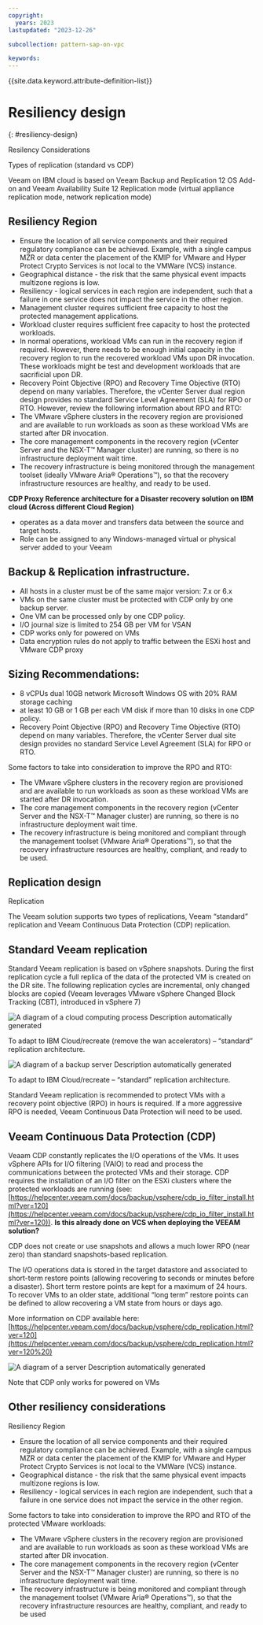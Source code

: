```yaml
---
copyright:
  years: 2023
lastupdated: "2023-12-26"

subcollection: pattern-sap-on-vpc

keywords:
---
```

{{site.data.keyword.attribute-definition-list}}

# Resiliency design

{: \#resiliency-design}

Resilency Considerations

Types of replication (standard vs CDP)

Veeam on IBM cloud is based on Veeam Backup and Replication 12 OS Add-on and Veeam Availability Suite 12 Replication mode (virtual appliance replication mode, network replication mode)

## Resiliency Region

- Ensure the location of all service components and their required regulatory compliance can be achieved. Example, with a single campus MZR or data center the placement of the KMIP for VMware and Hyper Protect Crypto Services is not local to the VMWare (VCS) instance.
- Geographical distance - the risk that the same physical event impacts multizone regions is low.
- Resiliency - logical services in each region are independent, such that a failure in one service does not impact the service in the other region.
- Management cluster requires sufficient free capacity to host the protected management applications.
- Workload cluster requires sufficient free capacity to host the protected workloads.
- In normal operations, workload VMs can run in the recovery region if required. However, there needs to be enough initial capacity in the recovery region to run the recovered workload VMs upon DR invocation. These workloads might be test and development workloads that are sacrificial upon DR.
- Recovery Point Objective (RPO) and Recovery Time Objective (RTO) depend on many variables. Therefore, the vCenter Server dual region design provides no standard Service Level Agreement (SLA) for RPO or RTO. However, review the following information about RPO and RTO:
- The VMware vSphere clusters in the recovery region are provisioned and are available to run workloads as soon as these workload VMs are started after DR invocation.
- The core management components in the recovery region (vCenter Server and the NSX-T™ Manager cluster) are running, so there is no infrastructure deployment wait time.
- The recovery infrastructure is being monitored through the management toolset (ideally VMware Aria® Operations™), so that the recovery infrastructure resources are healthy, and ready to be used.

**CDP Proxy Reference architecture for a Disaster recovery solution on IBM cloud (Across different Cloud Region)**

- operates as a data mover and transfers data between the source and target hosts.
- Role can be assigned to any Windows-managed virtual or physical server added to your Veeam

## Backup & Replication infrastructure.

- All hosts in a cluster must be of the same major version: 7.x or 6.x
- VMs on the same cluster must be protected with CDP only by one backup server.
- One VM can be processed only by one CDP policy.
- I/O journal size is limited to 254 GB per VM for VSAN
- CDP works only for powered on VMs
- Data encryption rules do not apply to traffic between the ESXi host and VMware CDP proxy

## Sizing Recommendations:

- 8 vCPUs dual 10GB network Microsoft Windows OS with 20% RAM storage caching
- at least 10 GB or 1 GB per each VM disk if more than 10 disks in one CDP policy.
- Recovery Point Objective (RPO) and Recovery Time Objective (RTO) depend on many variables. Therefore, the vCenter Server dual site design provides no standard Service Level Agreement (SLA) for RPO or RTO.

Some factors to take into consideration to improve the RPO and RTO:

- The VMware vSphere clusters in the recovery region are provisioned and are available to run workloads as soon as these workload VMs are started after DR invocation.
- The core management components in the recovery region (vCenter Server and the NSX-T™ Manager cluster) are running, so there is no infrastructure deployment wait time.
- The recovery infrastructure is being monitored and compliant through the management toolset (VMware Aria® Operations™), so that the recovery infrastructure resources are healthy, compliant, and ready to be used.

## Replication design

Replication

The Veeam solution supports two types of replications, Veeam “standard” replication and Veeam Continuous Data Protection (CDP) replication.

## Standard Veeam replication

Standard Veeam replication is based on vSphere snapshots. During the first replication cycle a full replica of the data of the protected VM is created on the DR site. The following replication cycles are incremental, only changed blocks are copied (Veeam leverages VMware vSphere Changed Block Tracking (CBT), introduced in vSphere 7)

![A diagram of a cloud computing process Description automatically generated](image/4c8306f4884215f0ac8e79872a55e331.png)

To adapt to IBM Cloud/recreate (remove the wan accelerators) – “standard” replication architecture.

![A diagram of a backup server Description automatically generated](image/d295cc1dfda272cc518a8135a23c4633.png)

To adapt to IBM Cloud/recreate – “standard” replication architecture.

Standard Veeam replication is recommended to protect VMs with a recovery point objective (RPO) in hours is required. If a more aggressive RPO is needed, Veeam Continuous Data Protection will need to be used.

## Veeam Continuous Data Protection (CDP)

Veaam CDP constantly replicates the I/O operations of the VMs. It uses vSphere APIs for I/O filtering (VAIO) to read and process the communications between the protected VMs and their storage. CDP requires the installation of an I/O filter on the ESXi clusters where the protected workloads are running (see: [https://helpcenter.veeam.com/docs/backup/vsphere/cdp_io_filter_install.html?ver=120](https://helpcenter.veeam.com/docs/backup/vsphere/cdp_io_filter_install.html?ver=120)). **Is this already done on VCS when deploying the VEEAM solution?**

CDP does not create or use snapshots and allows a much lower RPO (near zero) than standard snapshots-based replication.

The I/O operations data is stored in the target datastore and associated to short-term restore points (allowing recovering to seconds or minutes before a disaster). Short term restore points are kept for a maximum of 24 hours. To recover VMs to an older state, additional “long term” restore points can be defined to allow recovering a VM state from hours or days ago.

More information on CDP available here: [https://helpcenter.veeam.com/docs/backup/vsphere/cdp_replication.html?ver=120](https://helpcenter.veeam.com/docs/backup/vsphere/cdp_replication.html?ver=120%20)

![A diagram of a server Description automatically generated](image/bda279eab85a5321b832b9ea35aa5a44.png)

Note that CDP only works for powered on VMs

## Other resiliency considerations

Resiliency Region

- Ensure the location of all service components and their required regulatory compliance can be achieved. Example, with a single campus MZR or data center the placement of the KMIP for VMware and Hyper Protect Crypto Services is not local to the VMWare (VCS) instance.
- Geographical distance - the risk that the same physical event impacts multizone regions is low.
- Resiliency - logical services in each region are independent, such that a failure in one service does not impact the service in the other region.

Some factors to take into consideration to improve the RPO and RTO of the protected VMware workloads:

- The VMware vSphere clusters in the recovery region are provisioned and are available to run workloads as soon as these workload VMs are started after DR invocation.
- The core management components in the recovery region (vCenter Server and the NSX-T™ Manager cluster) are running, so there is no infrastructure deployment wait time.
- The recovery infrastructure is being monitored and compliant through the management toolset (VMware Aria® Operations™), so that the recovery infrastructure resources are healthy, compliant, and ready to be used
